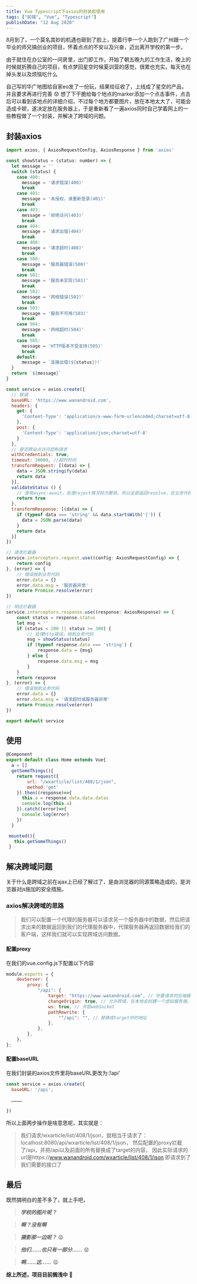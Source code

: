 ```yaml
---
title: Vue Typescript下axios的封装和使用
tags: ["前端", "Vue", "Typescript"]
publishDate: "12 Aug 2020"
---
```


8月到了，一个莫名其妙的机遇也砸到了脸上，提着行李一个人跑到了广州跟一个毕业的师兄搞创业的项目，怀着点点的不安以及兴奋，迈出离开学校的第一步。

由于就住在办公室的一间房里，出门即工作，开始了朝五晚九的工作生活，晚上的时候就折腾自己的项目，有点梦回星空时候夏训营的感觉，很累也充实。每天也在掉头发以及烦恼吃什么

自己写的华广地图给自家eo发了一份玩，结果给征收了，上线成了星空的产品，并且要求再进行完善 😟
想了下干脆给每个地点的marker添加一个点击事件，点击后可以看到该地点的详细介绍，不过每个地方都要图片，放在本地太大了，可能会造成卡顿，遂决定放在服务器上，于是重新看了一遍axios同时自己学着网上的一些教程做了一个封装，并解决了跨域的问题。

<!--more-->

## 封装axios

```js
import axios, { AxiosRequestConfig, AxiosResponse } from 'axios'

const showStatus = (status: number) => {
  let message = ''
  switch (status) {
    case 400:
      message = '请求错误(400)'
      break
    case 401:
      message = '未授权，请重新登录(401)'
      break
    case 403:
      message = '拒绝访问(403)'
      break
    case 404:
      message = '请求出错(404)'
      break
    case 408:
      message = '请求超时(408)'
      break
    case 500:
      message = '服务器错误(500)'
      break
    case 501:
      message = '服务未实现(501)'
      break
    case 502:
      message = '网络错误(502)'
      break
    case 503:
      message = '服务不可用(503)'
      break
    case 504:
      message = '网络超时(504)'
      break
    case 505:
      message = 'HTTP版本不受支持(505)'
      break
    default:
      message = `连接出错(${status})!`
  }
  return `${message}`
}

const service = axios.create({
  // 联调
  baseURL: 'https://www.wanandroid.com',
  headers: {
    get: {
      'Content-Type': 'application/x-www-form-urlencoded;charset=utf-8'
    },
    post: {
      'Content-Type': 'application/json;charset=utf-8'
    }
  },
  // 是否跨站点访问控制请求
  withCredentials: true,
  timeout: 30000, //超时时间
  transformRequest: [(data) => {
    data = JSON.stringify(data)
    return data
  }],
  validateStatus () {
    // 使用async-await，处理reject情况较为繁琐，所以全部返回resolve，在业务代码中处理异常
    return true
  },
  transformResponse: [(data) => {
    if (typeof data === 'string' && data.startsWith('{')) {
      data = JSON.parse(data)
    }
    return data
  }]
})

// 请求拦截器
service.interceptors.request.use((config: AxiosRequestConfig) => {
    return config
}, (error) => {
    // 错误抛到业务代码
    error.data = {}
    error.data.msg = '服务器异常'
    return Promise.resolve(error)
})

// 响应拦截器
service.interceptors.response.use((response: AxiosResponse) => {
    const status = response.status
    let msg = ''
    if (status < 200 || status >= 300) {
        // 处理http错误，抛到业务代码
        msg = showStatus(status)
        if (typeof response.data === 'string') {
            response.data = {msg}
        } else {
            response.data.msg = msg
        }
    }
    return response
}, (error) => {
    // 错误抛到业务代码
    error.data = {}
    error.data.msg = '请求超时或服务器异常'
    return Promise.resolve(error)
})

export default service
```

## 使用

```js
@Component
export default class Home extends Vue{
  a = []
  getSomeThings(){
    return request({
        url: "/wxarticle/list/408/1/json",
        method:'get'
    }).then((response)=>{
      this.a = response.data.data.datas
      console.log(this.a)
    }).catch((error)=>{
      console.log(error)
    })
  }

 mounted(){
   this.getSomeThings()
 }
```

## 解决跨域问题

关于什么是跨域之前在ajax上已经了解过了，是由浏览器的同源策略造成的，是浏览器对js施加的安全措施。

### axios解决跨域的思路

> 我们可以配置一个代理的服务器可以请求另一个服务器中的数据，然后把请求出来的数据返回到我们的代理服务器中，代理服务器再返回数据给我们的客户端，这样我们就可以实现跨域访问数据。

#### 配置proxy

在我们的vue.config.js下配置以下内容

```js
module.exports = {
	devServer: {
		proxy: {
			"/api": {
				target: "https://www.wanandroid.com", // 你要请求的后端接口ip+port
				changeOrigin: true, // 允许跨域，在本地会创建一个虚拟服务端，然后发送请求的数据，并同时接收请求的数据，这样服务端和服务端进行数据的交互就不会有跨域问题
				ws: true, // 开启webSocket
				pathRewrite: {
					"^/api": "", // 替换成target中的地址
				},
			},
		},
	},
};
```

#### 配置baseURL

在我们封装的axios文件里将baseURL更改为:’/api’

```js
const service = axios.create({
  baseURL: '/api',

  …………

})
```

所以上面两步操作是啥意思呢，其实就是：

> 我们请求/wxarticle/list/408/1/json，就相当于请求了：localhost:8080/api/wxarticle/list/408/1/json，
> 然后配置的proxy拦截了/api，并把/api以及前面的所有替换成了target的内容，
> 因此实际请求的url是https://www.wanandroid.com/wxarticle/list/408/1/json
> 即请求到了我们需要的接口了

## 最后

既然搞明白的差不多了，就上手吧，

> **_学校的图片呢？_**

> **_啊？没有啊_**

> **_摄影那一边呢？_** 😧

> **_他们……也只有一部分……_** 😧

> **_啊……这……_** 😩

**综上所述，项目目前搁浅中** 💢

